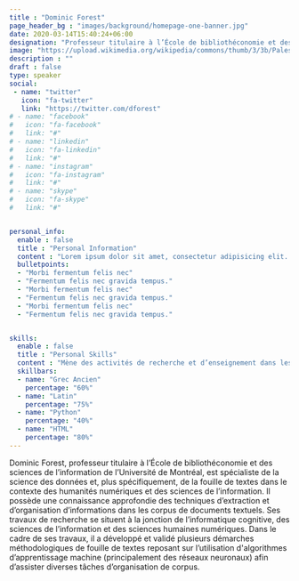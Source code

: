 ```yaml
---
title : "Dominic Forest"
page_header_bg : "images/background/homepage-one-banner.jpg"
date: 2020-03-14T15:40:24+06:00
designation: "Professeur titulaire à l’École de bibliothéconomie et des sciences de l’information (UdeM)."
image: "https://upload.wikimedia.org/wikipedia/commons/thumb/3/3b/Palestra_grande_di_pompei%2C_affreschi_di_Moregine%2C_primo_triclinio_%2C_IV_stile%2C_epoca_neroniana%2C_le_muse_06_urania.jpg/800px-Palestra_grande_di_pompei%2C_affreschi_di_Moregine%2C_primo_triclinio_%2C_IV_stile%2C_epoca_neroniana%2C_le_muse_06_urania.jpg"
description : ""
draft : false
type: speaker
social:
 - name: "twitter"
   icon: "fa-twitter"
   link: "https://twitter.com/dforest"
# - name: "facebook"
#   icon: "fa-facebook"
#   link: "#"
# - name: "linkedin"
#   icon: "fa-linkedin"
#   link: "#"
# - name: "instagram"
#   icon: "fa-instagram"
#   link: "#"
# - name: "skype"
#   icon: "fa-skype"
#   link: "#"


personal_info:
  enable : false
  title : "Personal Information"
  content : "Lorem ipsum dolor sit amet, consectetur adipisicing elit. Excepturi explicabo suscipit deleniti voluptatum quos nostrum iure doloremque cupiditate voluptatem a enim eaque quod perspiciatis repudiandae, mollitia adipisci ea, quidem eveniet consequatur veniam error. Adipisci, suscipit corporis repellat, soluta vitae deserunt."
  bulletpoints:
  - "Morbi fermentum felis nec"
  - "Fermentum felis nec gravida tempus."
  - "Morbi fermentum felis nec"
  - "Fermentum felis nec gravida tempus."
  - "Morbi fermentum felis nec"
  - "Fermentum felis nec gravida tempus."


skills:
  enable : false
  title : "Personal Skills"
  content : "Mène des activités de recherche et d’enseignement dans les domaines de la fouille de textes, des humanités numériques et de la diffusion de l’information numérique."
  skillbars:
  - name: "Grec Ancien"
    percentage: "60%"
  - name: "Latin"
    percentage: "75%"
  - name: "Python"
    percentage: "40%"
  - name: "HTML"
    percentage: "80%"
---
```

Dominic Forest, professeur titulaire à l’École de bibliothéconomie et des sciences de l’information de l’Université de Montréal, est spécialiste de la science des données et, plus spécifiquement, de la fouille de textes dans le contexte des humanités numériques et des sciences de l’information. Il possède une connaissance approfondie des techniques d’extraction et d’organisation d’informations dans les corpus de documents textuels. Ses travaux de recherche se situent à la jonction de l’informatique cognitive, des sciences de l’information et des sciences humaines numériques. Dans le cadre de ses travaux, il a développé et validé plusieurs démarches méthodologiques de fouille de textes reposant sur l’utilisation d'algorithmes d’apprentissage machine (principalement des réseaux neuronaux) afin d’assister diverses tâches d’organisation de corpus. 